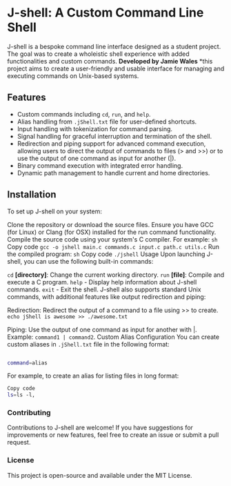 # J-shell: A Custom Command Line Shell
J-shell is a bespoke command line interface designed as a student project. The goal was to create a wholeistic shell experience with added functionalities and custom commands. 
**Developed by Jamie Wales** 
*this project aims to create a user-friendly and usable interface for managing and executing commands on Unix-based systems.

## Features
  - Custom commands including `cd`, `run`, and `help`.
  - Alias handling from `.jShell.txt` file for user-defined shortcuts.
  - Input handling with tokenization for command parsing.
  - Signal handling for graceful interruption and termination of the shell.
  - Redirection and piping support for advanced command execution, allowing users to direct the output of commands to files (> and >>) or to use the output of one command as input for another (|).
  - Binary command execution with integrated error handling.
  - Dynamic path management to handle current and home directories.

## Installation
To set up J-shell on your system:

Clone the repository or download the source files.
Ensure you have GCC (for Linux) or Clang (for OSX) installed for the run command functionality.
Compile the source code using your system's C compiler. For example:
`sh`
Copy code
`gcc -o jshell main.c commands.c input.c path.c utils.c`
Run the compiled program:
`sh`
Copy code
`./jshell`
Usage
Upon launching J-shell, you can use the following built-in commands:

`cd` **[directory]**: Change the current working directory.
`run` **[file]**: Compile and execute a C program.
`help` - Display help information about J-shell commands.
`exit` - Exit the shell.
J-shell also supports standard Unix commands, with additional features like output redirection and piping:

Redirection: Redirect the output of a command to a file using >> to create.
`echo jShell is awesome >> ./awesome.txt`

Piping: Use the output of one command as input for another with |.
Example: `command1 | command2`.
Custom Alias Configuration
You can create custom aliases in `.jShell.txt` file in the following format:

```bash

command=alias

```

For example, to create an alias for listing files in long format:

``` bash
Copy code
ls=ls -l,
```

### Contributing
Contributions to J-shell are welcome! If you have suggestions for improvements or new features, feel free to create an issue or submit a pull request.

### License
This project is open-source and available under the MIT License.
